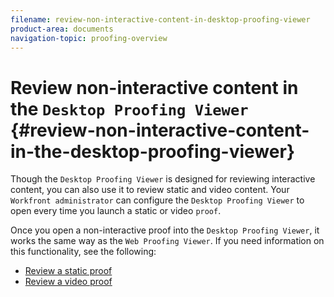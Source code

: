 ```yaml
---
filename: review-non-interactive-content-in-desktop-proofing-viewer
product-area: documents
navigation-topic: proofing-overview
---
```





# Review non-interactive content in the `Desktop Proofing Viewer` {#review-non-interactive-content-in-the-desktop-proofing-viewer}

Though the `Desktop Proofing Viewer` is designed for reviewing interactive content, you can also use it to review static and video content. Your `Workfront administrator` can configure the `Desktop Proofing Viewer` to open every time you launch a static or video `proof`. 


Once you open a non-interactive proof into the `Desktop Proofing Viewer`, it works the same way as the `Web Proofing Viewer`. If you need information on this functionality, see the following:



* [Review a static proof](review-a-static-proof.md) 
* [Review a video proof](review-a-video-proof-in-proofing-viewer.md) 


